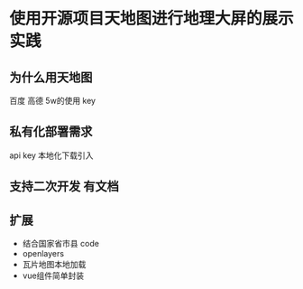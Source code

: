 # 使用开源项目天地图进行地理大屏的展示实践


## 为什么用天地图 
百度 高德 5w的使用 key


## 私有化部署需求
api key 
本地化下载引入


## 支持二次开发 有文档


## 扩展
* 结合国家省市县 code
* openlayers
* 瓦片地图本地加载
* vue组件简单封装